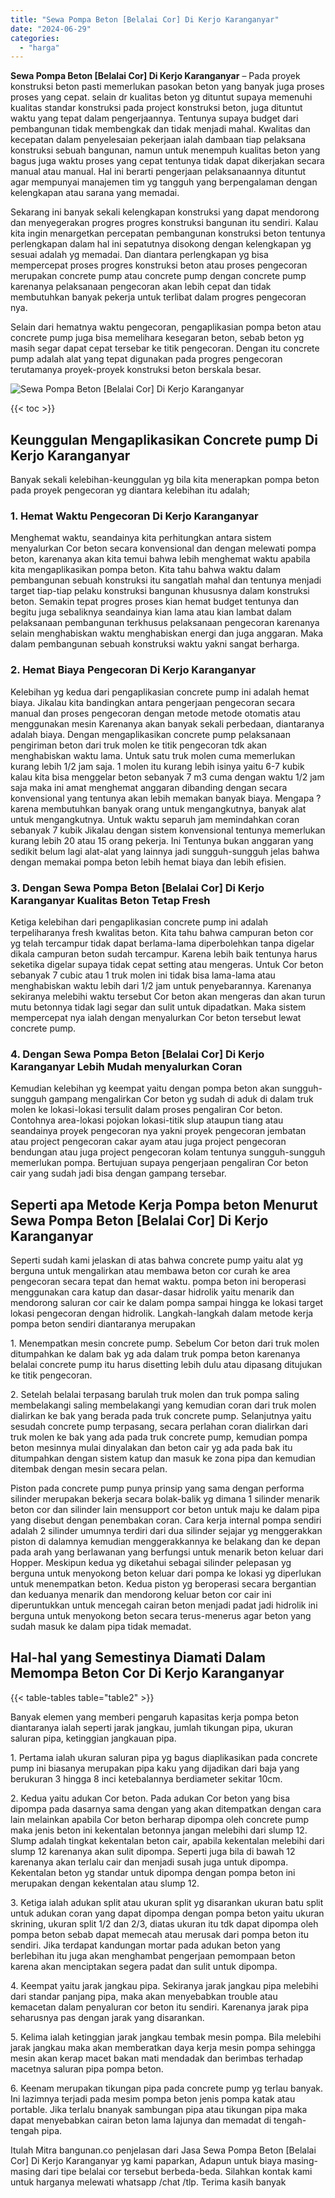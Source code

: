```yaml
---
title: "Sewa Pompa Beton [Belalai Cor] Di Kerjo Karanganyar"
date: "2024-06-29"
categories: 
  - "harga"
---
```


**Sewa Pompa Beton \[Belalai Cor\] Di Kerjo Karanganyar** – Pada proyek konstruksi beton pasti memerlukan pasokan beton yang banyak juga proses proses yang cepat. selain dr kualitas beton yg dituntut supaya memenuhi kualitas standar konstruksi pada project konstruksi beton, juga dituntut waktu yang tepat dalam pengerjaannya. Tentunya supaya budget dari pembangunan tidak membengkak dan tidak menjadi mahal. Kwalitas dan kecepatan dalam penyelesaian pekerjaan ialah dambaan tiap pelaksana konstruksi sebuah bangunan, namun untuk menempuh kualitas beton yang bagus juga waktu proses yang cepat tentunya tidak dapat dikerjakan secara manual atau manual. Hal ini berarti pengerjaan pelaksanaannya dituntut agar mempunyai manajemen tim yg tangguh yang berpengalaman dengan kelengkapan atau sarana yang memadai.

Sekarang ini banyak sekali kelengkapan konstruksi yang dapat mendorong dan menyegerakan progres progres konstruksi bangunan itu sendiri. Kalau kita ingin menargetkan percepatan pembangunan konstruksi beton tentunya perlengkapan dalam hal ini sepatutnya disokong dengan kelengkapan yg sesuai adalah yg memadai. Dan diantara perlengkapan yg bisa mempercepat proses progres konstruksi beton atau proses pengecoran merupakan concrete pump atau concrete pump dengan concrete pump karenanya pelaksanaan pengecoran akan lebih cepat dan tidak membutuhkan banyak pekerja untuk terlibat dalam progres pengecoran nya.

Selain dari hematnya waktu pengecoran, pengaplikasian pompa beton atau concrete pump juga bisa memelihara kesegaran beton, sebab beton yg masih segar dapat cepat tersebar ke titik pengecoran. Dengan itu concrete pump adalah alat yang tepat digunakan pada progres pengecoran terutamanya proyek-proyek konstruksi beton berskala besar.

![Sewa Pompa Beton [Belalai Cor] Di Kerjo Karanganyar](/images/sewa-concrete-pump-14.png)

{{< toc >}}

## Keunggulan Mengaplikasikan Concrete pump Di Kerjo Karanganyar

Banyak sekali kelebihan-keunggulan yg bila kita menerapkan pompa beton pada proyek pengecoran yg diantara kelebihan itu adalah;

### 1\. Hemat Waktu Pengecoran Di Kerjo Karanganyar

Menghemat waktu, seandainya kita perhitungkan antara sistem menyalurkan Cor beton secara konvensional dan dengan melewati pompa beton, karenanya akan kita temui bahwa lebih menghemat waktu apabila kita mengaplikasikan pompa beton. Kita tahu bahwa waktu dalam pembangunan sebuah konstruksi itu sangatlah mahal dan tentunya menjadi target tiap-tiap pelaku konstruksi bangunan khususnya dalam konstruksi beton. Semakin tepat progres proses kian hemat budget tentunya dan begitu juga sebaliknya seandainya kian lama atau kian lambat dalam pelaksanaan pembangunan terkhusus pelaksanaan pengecoran karenanya selain menghabiskan waktu menghabiskan energi dan juga anggaran. Maka dalam pembangunan sebuah konstruksi waktu yakni sangat berharga.

### 2\. Hemat Biaya Pengecoran Di Kerjo Karanganyar

Kelebihan yg kedua dari pengaplikasian concrete pump ini adalah hemat biaya. Jikalau kita bandingkan antara pengerjaan pengecoran secara manual dan proses pengecoran dengan metode metode otomatis atau menggunakan mesin Karenanya akan banyak sekali perbedaan, diantaranya adalah biaya. Dengan mengaplikasikan concrete pump pelaksanaan pengiriman beton dari truk molen ke titik pengecoran tdk akan menghabiskan waktu lama. Untuk satu truk molen cuma memerlukan kurang lebih 1/2 jam saja. 1 molen itu kurang lebih isinya yaitu 6-7 kubik kalau kita bisa menggelar beton sebanyak 7 m3 cuma dengan waktu 1/2 jam saja maka ini amat menghemat anggaran dibanding dengan secara konvensional yang tentunya akan lebih memakan banyak biaya. Mengapa ? karena membutuhkan banyak orang untuk mengangkutnya, banyak alat untuk mengangkutnya. Untuk waktu separuh jam memindahkan coran sebanyak 7 kubik Jikalau dengan sistem konvensional tentunya memerlukan kurang lebih 20 atau 15 orang pekerja. Ini Tentunya bukan anggaran yang sedikit belum lagi alat-alat yang lainnya jadi sungguh-sungguh jelas bahwa dengan memakai pompa beton lebih hemat biaya dan lebih efisien.

### 3\. Dengan Sewa Pompa Beton \[Belalai Cor\] Di Kerjo Karanganyar Kualitas Beton Tetap Fresh

Ketiga kelebihan dari pengaplikasian concrete pump ini adalah terpeliharanya fresh kwalitas beton. Kita tahu bahwa campuran beton cor yg telah tercampur tidak dapat berlama-lama diperbolehkan tanpa digelar dikala campuran beton sudah tercampur. Karena lebih baik tentunya harus seketika digelar supaya tidak cepat setting atau mengeras. Untuk Cor beton sebanyak 7 cubic atau 1 truk molen ini tidak bisa lama-lama atau menghabiskan waktu lebih dari 1/2 jam untuk penyebarannya. Karenanya sekiranya melebihi waktu tersebut Cor beton akan mengeras dan akan turun mutu betonnya tidak lagi segar dan sulit untuk dipadatkan. Maka sistem mempercepat nya ialah dengan menyalurkan Cor beton tersebut lewat concrete pump.

### 4\. Dengan Sewa Pompa Beton \[Belalai Cor\] Di Kerjo Karanganyar Lebih Mudah menyalurkan Coran

Kemudian kelebihan yg keempat yaitu dengan pompa beton akan sungguh-sungguh gampang mengalirkan Cor beton yg sudah di aduk di dalam truk molen ke lokasi-lokasi tersulit dalam proses pengaliran Cor beton. Contohnya area-lokasi pojokan lokasi-titik slup ataupun tiang atau seandainya proyek pengecoran nya yakni proyek pengecoran jembatan atau project pengecoran cakar ayam atau juga project pengecoran bendungan atau juga project pengecoran kolam tentunya sungguh-sungguh memerlukan pompa. Bertujuan supaya pengerjaan pengaliran Cor beton cair yang sudah jadi bisa dengan gampang tersebar.

## Seperti apa Metode Kerja Pompa beton Menurut Sewa Pompa Beton \[Belalai Cor\] Di Kerjo Karanganyar

Seperti sudah kami jelaskan di atas bahwa concrete pump yaitu alat yg berguna untuk mengalirkan atau membawa beton cor curah ke area pengecoran secara tepat dan hemat waktu. pompa beton ini beroperasi menggunakan cara katup dan dasar-dasar hidrolik yaitu menarik dan mendorong saluran cor cair ke dalam pompa sampai hingga ke lokasi target lokasi pengecoran dengan hidrolik. Langkah-langkah dalam metode kerja pompa beton sendiri diantaranya merupakan

1\. Menempatkan mesin concrete pump. Sebelum Cor beton dari truk molen ditumpahkan ke dalam bak yg ada dalam truk pompa beton karenanya belalai concrete pump itu harus disetting lebih dulu atau dipasang ditujukan ke titik pengecoran.

2\. Setelah belalai terpasang barulah truk molen dan truk pompa saling membelakangi saling membelakangi yang kemudian coran dari truk molen dialirkan ke bak yang berada pada truk concrete pump. Selanjutnya yaitu sesudah concrete pump terpasang, secara perlahan coran dialirkan dari truk molen ke bak yang ada pada truk concrete pump, kemudian pompa beton mesinnya mulai dinyalakan dan beton cair yg ada pada bak itu ditumpahkan dengan sistem katup dan masuk ke zona pipa dan kemudian ditembak dengan mesin secara pelan.

Piston pada concrete pump punya prinsip yang sama dengan performa silinder merupakan bekerja secara bolak-balik yg dimana 1 silinder menarik beton cor dan silinder lain mensupport cor beton untuk maju ke dalam pipa yang disebut dengan penembakan coran. Cara kerja internal pompa sendiri adalah 2 silinder umumnya terdiri dari dua silinder sejajar yg menggerakkan piston di dalamnya kemudian menggerakkannya ke belakang dan ke depan pada arah yang berlawanan yang berfungsi untuk menarik beton keluar dari Hopper. Meskipun kedua yg diketahui sebagai silinder pelepasan yg berguna untuk menyokong beton keluar dari pompa ke lokasi yg diperlukan untuk menempatkan beton. Kedua piston yg beroperasi secara bergantian dan keduanya menarik dan mendorong keluar beton cor cair ini diperuntukkan untuk mencegah cairan beton menjadi padat jadi hidrolik ini berguna untuk menyokong beton secara terus-menerus agar beton yang sudah masuk ke dalam pipa tidak memadat.

## Hal-hal yang Semestinya Diamati Dalam Memompa Beton Cor Di Kerjo Karanganyar

{{< table-tables table="table2" >}}

Banyak elemen yang memberi pengaruh kapasitas kerja pompa beton diantaranya ialah seperti jarak jangkau, jumlah tikungan pipa, ukuran saluran pipa, ketinggian jangkauan pipa.

1\. Pertama ialah ukuran saluran pipa yg bagus diaplikasikan pada concrete pump ini biasanya merupakan pipa kaku yang dijadikan dari baja yang berukuran 3 hingga 8 inci ketebalannya berdiameter sekitar 10cm.

2\. Kedua yaitu adukan Cor beton. Pada adukan Cor beton yang bisa dipompa pada dasarnya sama dengan yang akan ditempatkan dengan cara lain melainkan apabila Cor beton berharap dipompa oleh concrete pump maka jenis beton ini kekentalan betonnya jangan melebihi dari slump 12. Slump adalah tingkat kekentalan beton cair, apabila kekentalan melebihi dari slump 12 karenanya akan sulit dipompa. Seperti juga bila di bawah 12 karenanya akan terlalu cair dan menjadi susah juga untuk dipompa. Kekentalan beton yg standar untuk dipompa dengan pompa beton ini merupakan dengan kekentalan atau slump 12.

3\. Ketiga ialah adukan split atau ukuran split yg disarankan ukuran batu split untuk adukan coran yang dapat dipompa dengan pompa beton yaitu ukuran skrining, ukuran split 1/2 dan 2/3, diatas ukuran itu tdk dapat dipompa oleh pompa beton sebab dapat memecah atau merusak dari pompa beton itu sendiri. Jika terdapat kandungan mortar pada adukan beton yang berlebihan itu juga akan menghambat pengerjaan pemompaan beton karena akan menciptakan segera padat dan sulit untuk dipompa.

4\. Keempat yaitu jarak jangkau pipa. Sekiranya jarak jangkau pipa melebihi dari standar panjang pipa, maka akan menyebabkan trouble atau kemacetan dalam penyaluran cor beton itu sendiri. Karenanya jarak pipa seharusnya pas dengan jarak yang disarankan.

5\. Kelima ialah ketinggian jarak jangkau tembak mesin pompa. Bila melebihi jarak jangkau maka akan memberatkan daya kerja mesin pompa sehingga mesin akan kerap macet bakan mati mendadak dan berimbas terhadap macetnya saluran pipa pompa beton.

6\. Keenam merupakan tikungan pipa pada concrete pump yg terlau banyak. Ini lazimnya terjadi pada mesim pompa beton jenis pompa katak atau portable. Jika terlalu bnanyak sambungan pipa atau tikungan pipa maka dapat menyebabkan cairan beton lama lajunya dan memadat di tengah-tengah pipa.

Itulah Mitra bangunan.co penjelasan dari Jasa Sewa Pompa Beton \[Belalai Cor\] Di Kerjo Karanganyar yg kami paparkan, Adapun untuk biaya masing-masing dari tipe belalai cor tersebut berbeda-beda. Silahkan kontak kami untuk harganya melewati whatsapp /chat /tlp. Terima kasih banyak

